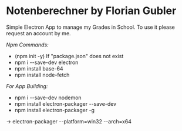 # Notenberechner by Florian Gubler

Simple Electron App to manage my Grades in School.
To use it please request an account by me. 

*Npm Commands:*

- (npm init -y) If "package.json" does not exist
- npm i --save-dev electron
- npm install base-64
- npm install node-fetch

*For App Building:*

- npm i --save-dev nodemon
- npm install electron-packager --save-dev
- npm install electron-packager -g

 -> electron-packager <sourcedir> <appname> --platform=win32 --arch=x64
